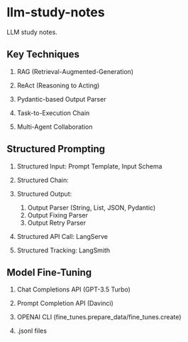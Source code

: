 # llm-study-notes

LLM study notes.

## Key Techniques

1. RAG (Retrieval-Augmented-Generation)

2. ReAct (Reasoning to Acting)

3. Pydantic-based Output Parser

4. Task-to-Execution Chain

5. Multi-Agent Collaboration

## Structured Prompting

1. Structured Input: Prompt Template, Input Schema

2. Structured Chain:

3. Structured Output:

   1. Output Parser (String, List, JSON, Pydantic)
   2. Output Fixing Parser
   3. Output Retry Parser

4. Structured API Call: LangServe

5. Structured Tracking: LangSmith

## Model Fine-Tuning

1. Chat Completions API (GPT-3.5 Turbo)

2. Prompt Completion API (Davinci)

3. OPENAI CLI (fine_tunes.prepare_data/fine_tunes.create)

4. .jsonl files
